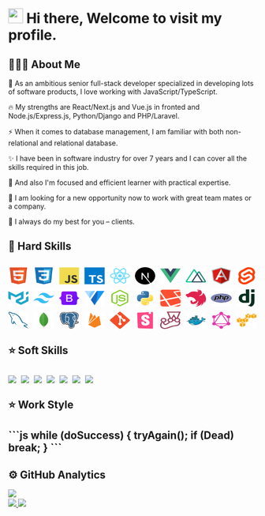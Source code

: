 <h1><img src="https://media.giphy.com/media/hvRJCLFzcasrR4ia7z/giphy.gif" width="30" height="30"></img> Hi there, Welcome to visit my profile.</h1>

<h2>👨🏻‍💻 About Me</h2>
<p>🏃 As an ambitious senior full-stack developer specialized in developing lots of software products, I love working with JavaScript/TypeScript.</p>
<p>🔥 My strengths are React/Next.js and Vue.js in fronted and Node.js/Express.js, Python/Django and PHP/Laravel.</p>
<p>⚡ When it comes to database management, I am familiar with both non-relational and relational database.</p>
<p>✨ I have been in software industry for over 7 years and I can cover all the skills required in this job.</p>
<p>🌱 And also I'm focused and efficient learner with practical expertise.</p>
<p>👀 I am looking for a new opportunity now to work with great team mates or a company.</p>
<p>💞️ I always do my best for you – clients.</p>

<h2>🚀 Hard Skills<h2>
<div>
  <div style="display: flex; gap: 10px; margin-bottom: 10px;">
    <img alt="HTML5" height="35" width="45" src="https://raw.githubusercontent.com/devicons/devicon/master/icons/html5/html5-original.svg">
    <img alt="CSS" height="35" width="45" src="https://raw.githubusercontent.com/devicons/devicon/master/icons/css3/css3-original.svg">
    <img alt="JavaScript" height="35" width="45" src="https://raw.githubusercontent.com/devicons/devicon/master/icons/javascript/javascript-original.svg">
    <img alt="TypeScript" height="35" width="45" src="https://raw.githubusercontent.com/devicons/devicon/master/icons/typescript/typescript-original.svg">
    <img alt="React" height="35" width="45" src="https://raw.githubusercontent.com/devicons/devicon/master/icons/react/react-original.svg">
    <img alt="Next" height="35" width="45" src="https://raw.githubusercontent.com/devicons/devicon/master/icons/nextjs/nextjs-original.svg">
    <img alt="Vue" height="35" width="45" src="https://raw.githubusercontent.com/devicons/devicon/master/icons/vuejs/vuejs-original.svg">
    <img alt="Nuxt" height="35" width="45" src="https://raw.githubusercontent.com/devicons/devicon/master/icons/nuxtjs/nuxtjs-original.svg">
    <img alt="Angular" height="35" width="45" src="https://raw.githubusercontent.com/devicons/devicon/master/icons/angularjs/angularjs-original.svg">
    <img alt="Svelte" height="35" width="45" src="https://raw.githubusercontent.com/devicons/devicon/master/icons/svelte/svelte-original.svg">
  </div>
  <div style="display: flex; gap: 10px; margin-bottom: 10px;">
    <img alt="MUI" height="35" width="45" src="https://raw.githubusercontent.com/devicons/devicon/master/icons/materialui/materialui-plain.svg">
    <img alt="TailwindCSS" height="35" width="45" src="https://raw.githubusercontent.com/devicons/devicon/master/icons/tailwindcss/tailwindcss-plain.svg">
    <img alt="BootStrap" height="35" width="45" src="https://raw.githubusercontent.com/devicons/devicon/master/icons/bootstrap/bootstrap-original.svg">
    <img alt="Vuetify" height="35" width="45" src="https://raw.githubusercontent.com/devicons/devicon/master/icons/vuetify/vuetify-original.svg">
    <img alt="NodeJS" height="35" width="45" src="https://raw.githubusercontent.com/devicons/devicon/master/icons/nodejs/nodejs-plain.svg">
    <img alt="Python" height="35" width="45" src="https://raw.githubusercontent.com/devicons/devicon/master/icons/python/python-original.svg">
    <img alt="Laravel" height="35" width="45" src="https://raw.githubusercontent.com/devicons/devicon/master/icons/laravel/laravel-plain.svg">
    <img alt="Nest" height="35" width="45" src="https://raw.githubusercontent.com/devicons/devicon/master/icons/nestjs/nestjs-plain.svg">
    <img alt="PHP" height="35" width="45" src="https://raw.githubusercontent.com/devicons/devicon/master/icons/php/php-original.svg">
    <img alt="Django" height="35" width="45" src="https://raw.githubusercontent.com/devicons/devicon/master/icons/django/django-plain.svg">
  </div>
  <div style="display: flex; gap: 10px;">
    <img alt="MySQL" height="35" width="45" src="https://raw.githubusercontent.com/devicons/devicon/master/icons/mysql/mysql-original.svg">
    <img alt="MongoDB" height="35" width="45" src="https://raw.githubusercontent.com/devicons/devicon/master/icons/mongodb/mongodb-original.svg">
    <img alt="PostgreSQL" height="35" width="45" src="https://raw.githubusercontent.com/devicons/devicon/master/icons/postgresql/postgresql-original.svg">
    <img alt="Firebase" height="35" width="45" src="https://raw.githubusercontent.com/devicons/devicon/master/icons/firebase/firebase-plain.svg">
    <img alt="Git" height="35" width="45" src="https://raw.githubusercontent.com/devicons/devicon/master/icons/git/git-original.svg">
    <img alt="Storybook" height="35" width="45" src="https://raw.githubusercontent.com/devicons/devicon/master/icons/storybook/storybook-original.svg">
    <img alt="Jest" height="35" width="45" src="https://raw.githubusercontent.com/devicons/devicon/master/icons/jest/jest-plain.svg">
    <img alt="Docker" height="35" width="45" src="https://raw.githubusercontent.com/devicons/devicon/master/icons/docker/docker-original.svg">
    <img alt="GraphQL" height="35" width="45" src="https://raw.githubusercontent.com/devicons/devicon/master/icons/graphql/graphql-plain.svg">
    <img alt="Amazon" height="35" width="45" src="https://raw.githubusercontent.com/devicons/devicon/master/icons/amazonwebservices/amazonwebservices-original.svg">
  </div>
</div>

<h2>⭐ Soft Skills<h2>
<div style="display:flex; gap: 10px;">
  <img src="https://img.shields.io/badge/Time%20management-2563eb?style=for-the-badge">
  <img src="https://img.shields.io/badge/Teamwork-2563eb?style=for-the-badge">
  <img src="https://img.shields.io/badge/Problem%20solving-2563eb?style=for-the-badge">
  <img src="https://img.shields.io/badge/Communication-2563eb?style=for-the-badge">
  <img src="https://img.shields.io/badge/Attention%20to%20detail-2563eb?style=for-the-badge">
  <img src="https://img.shields.io/badge/Creative%20thinking-2563eb?style=for-the-badge">
  <img src="https://img.shields.io/badge/Adaptability-2563eb?style=for-the-badge">
</div>

<h2>⭐ Work Style<h2>
```js
while (doSuccess) {
	tryAgain();
	if (Dead) break;
}
```

<h2>⚙️  GitHub Analytics</h2>
<div>
  <a href="https://github.com/starryeyedmax">
    <img src="https://github-profile-trophy.vercel.app/?username=starryeyedmax&title=MultiLanguage,Commits,Stars,Followers,PullRequest" />
  </a>
</div>
<div>
  <a href="https://github.com/starryeyedmax">
    <img src="https://github-readme-stats.vercel.app/api/top-langs/?username=starryeyedmax&langs_count=8&theme=dracula&layout=compact&hide=html,css,scss,makefile,ruby,less,dockerfile,shell" />
  </a>
  <a href="https://github.com/starryeyedmax">
    <img src="https://github-readme-stats.vercel.app/api?username=starryeyedmax&show_icons=true&theme=dracula&include_all_commits=true" />
  </a>
</div>
